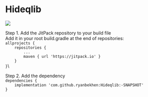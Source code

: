 # Hideqlib
[![](https://jitpack.io/v/ryanbekhen/Hideqlib.svg)](https://jitpack.io/#ryanbekhen/Hideqlib)

Step 1. Add the JitPack repository to your build file \
Add it in your root build.gradle at the end of repositories:\
`allprojects {`\
`    repositories {`\
`        ...`\
`        maven { url 'https://jitpack.io' }`\
`    }`\
`}`\

Step 2. Add the dependency\
`dependencies {`\
`    implementation 'com.github.ryanbekhen:Hideqlib:-SNAPSHOT'`\
`}`
